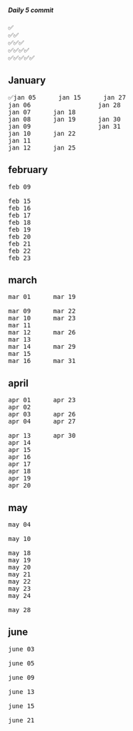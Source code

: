 ##### Daily 5 commit 
<pre>
✅
✅✅
✅✅✅
✅✅✅✅
✅✅✅✅✅
</pre>

January
------------------------------
<pre>
✅jan 05      jan 15      jan 27          
jan 06                  jan 28          
jan 07      jan 18                      
jan 08      jan 19      jan 30          
jan 09                  jan 31          
jan 10      jan 22                      
jan 11                                  
jan 12      jan 25                      
</pre>

february
-------------------------------
<pre>
feb 09

feb 15
feb 16
feb 17
feb 18
feb 19
feb 20
feb 21
feb 22
feb 23
</pre>

march
--------------------------------
<pre>
mar 01      mar 19

mar 09      mar 22
mar 10      mar 23
mar 11
mar 12      mar 26
mar 13      
mar 14      mar 29
mar 15
mar 16      mar 31
</pre>


april
--------------------------------
<pre>
apr 01      apr 23
apr 02      
apr 03      apr 26
apr 04      apr 27

apr 13      apr 30
apr 14      
apr 15      
apr 16      
apr 17      
apr 18      
apr 19      
apr 20   
</pre>


may
---------------------------------
<pre>
may 04

may 10

may 18
may 19
may 20
may 21
may 22
may 23
may 24

may 28
</pre>


june
---------------------------------
<pre>
june 03

june 05

june 09

june 13

june 15

june 21
</pre>
